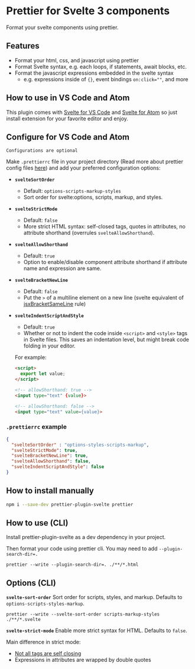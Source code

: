 # Prettier for Svelte 3 components

Format your svelte components using prettier.

## Features

-   Format your html, css, and javascript using prettier
-   Format Svelte syntax, e.g. each loops, if statements, await blocks, etc.
-   Format the javascript expressions embedded in the svelte syntax
    -   e.g. expressions inside of `{}`, event bindings `on:click=""`, and more

## How to use in VS Code and Atom
This plugin comes with [Svelte for VS Code](https://github.com/UnwrittenFun/svelte-vscode) and [Svelte for Atom](https://github.com/UnwrittenFun/svelte-atom) so just install extension for your favorite editor and enjoy.


## Configure for VS Code and Atom
``Configurations are optional``

Make `.prettierrc` file in your project directory (Read more about prettier config files [here](https://prettier.io/docs/en/configuration.html))
and add your preferred configuration options:


- **`svelteSortOrder`**
  - Default: `options-scripts-markup-styles`
  - Sort order for svelte:options, scripts, markup, and styles.

- **`svelteStrictMode`**
  - Default: `false`
  - More strict HTML syntax: self-closed tags, quotes in attributes, no attribute shorthand (overrules `svelteAllowShorthand`).

- **`svelteAllowShorthand`**
  - Default: `true`
  - Option to enable/disable component attribute shorthand if attribute name and expression are same.
  
- **`svelteBracketNewLine`**
  - Default: `false`
  - Put the `>` of a multiline element on a new line (svelte equivalent of [jsxBracketSameLine](https://prettier.io/docs/en/options.html#jsx-brackets) rule)

- **`svelteIndentScriptAndStyle`**
  - Default: `true`
  - Whether or not to indent the code inside `<script>` and `<style>` tags in Svelte files. This saves an indentation level, but might break code folding in your editor.

  For example:

  ```html
  <script>
    export let value;
  </script>

  <!-- allowShorthand: true -->
  <input type="text" {value}>

  <!-- allowShorthand: false -->
  <input type="text" value={value}>

  ```

### `.prettierrc` example

```json
{
  "svelteSortOrder" : "options-styles-scripts-markup",
  "svelteStrictMode": true,
  "svelteBracketNewLine": true,
  "svelteAllowShorthand": false,
  "svelteIndentScriptAndStyle": false
}
```


## How to install manually

```bash
npm i --save-dev prettier-plugin-svelte prettier
```

## How to use (CLI)

Install prettier-plugin-svelte as a dev dependency in your project.

Then format your code using prettier cli. You may need to add `--plugin-search-dir=.`

```
prettier --write --plugin-search-dir=. ./**/*.html
```

## Options (CLI)

**`svelte-sort-order`** Sort order for scripts, styles, and markup. Defaults to `options-scripts-styles-markup`.

```
prettier --write --svelte-sort-order scripts-markup-styles ./**/*.svelte
```

**`svelte-strict-mode`** Enable more strict syntax for HTML. Defaults to `false`.

Main difference in strict mode:

-   [Not all tags are self closing](http://xahlee.info/js/html5_non-closing_tag.html)
-   Expressions in attributes are wrapped by double quotes
